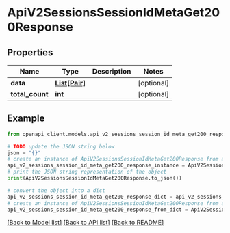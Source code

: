 # ApiV2SessionsSessionIdMetaGet200Response


## Properties

Name | Type | Description | Notes
------------ | ------------- | ------------- | -------------
**data** | [**List[Pair]**](Pair.md) |  | [optional] 
**total_count** | **int** |  | [optional] 

## Example

```python
from openapi_client.models.api_v2_sessions_session_id_meta_get200_response import ApiV2SessionsSessionIdMetaGet200Response

# TODO update the JSON string below
json = "{}"
# create an instance of ApiV2SessionsSessionIdMetaGet200Response from a JSON string
api_v2_sessions_session_id_meta_get200_response_instance = ApiV2SessionsSessionIdMetaGet200Response.from_json(json)
# print the JSON string representation of the object
print(ApiV2SessionsSessionIdMetaGet200Response.to_json())

# convert the object into a dict
api_v2_sessions_session_id_meta_get200_response_dict = api_v2_sessions_session_id_meta_get200_response_instance.to_dict()
# create an instance of ApiV2SessionsSessionIdMetaGet200Response from a dict
api_v2_sessions_session_id_meta_get200_response_from_dict = ApiV2SessionsSessionIdMetaGet200Response.from_dict(api_v2_sessions_session_id_meta_get200_response_dict)
```
[[Back to Model list]](../README.md#documentation-for-models) [[Back to API list]](../README.md#documentation-for-api-endpoints) [[Back to README]](../README.md)


